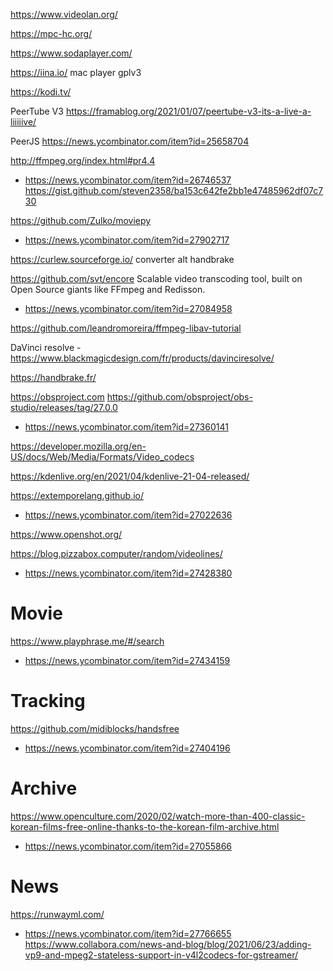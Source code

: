 https://www.videolan.org/

https://mpc-hc.org/

https://www.sodaplayer.com/

https://iina.io/ mac player gplv3

https://kodi.tv/

PeerTube V3 https://framablog.org/2021/01/07/peertube-v3-its-a-live-a-liiiiive/

PeerJS https://news.ycombinator.com/item?id=25658704

http://ffmpeg.org/index.html#pr4.4
* https://news.ycombinator.com/item?id=26746537
https://gist.github.com/steven2358/ba153c642fe2bb1e47485962df07c730

https://github.com/Zulko/moviepy
* https://news.ycombinator.com/item?id=27902717

https://curlew.sourceforge.io/ converter alt handbrake

https://github.com/svt/encore Scalable video transcoding tool, built on Open Source giants like FFmpeg and Redisson.
* https://news.ycombinator.com/item?id=27084958

https://github.com/leandromoreira/ffmpeg-libav-tutorial

DaVinci resolve - https://www.blackmagicdesign.com/fr/products/davinciresolve/

https://handbrake.fr/

https://obsproject.com
https://github.com/obsproject/obs-studio/releases/tag/27.0.0
* https://news.ycombinator.com/item?id=27360141

https://developer.mozilla.org/en-US/docs/Web/Media/Formats/Video_codecs

https://kdenlive.org/en/2021/04/kdenlive-21-04-released/

https://extemporelang.github.io/
* https://news.ycombinator.com/item?id=27022636

https://www.openshot.org/

https://blog.pizzabox.computer/random/videolines/
* https://news.ycombinator.com/item?id=27428380



# Movie
https://www.playphrase.me/#/search
* https://news.ycombinator.com/item?id=27434159

# Tracking
https://github.com/midiblocks/handsfree
* https://news.ycombinator.com/item?id=27404196

# Archive
https://www.openculture.com/2020/02/watch-more-than-400-classic-korean-films-free-online-thanks-to-the-korean-film-archive.html
* https://news.ycombinator.com/item?id=27055866

# News
https://runwayml.com/
* https://news.ycombinator.com/item?id=27766655
https://www.collabora.com/news-and-blog/blog/2021/06/23/adding-vp9-and-mpeg2-stateless-support-in-v4l2codecs-for-gstreamer/